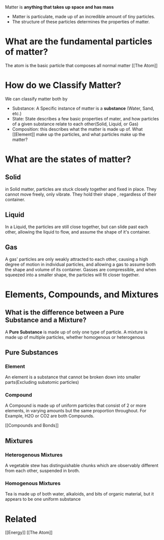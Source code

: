 Matter is **anything that takes up space and has mass**
- Matter is particulate, made up of an incredible amount of tiny particles.
- The structure of these particles determines the properties of matter.
# What are the fundamental particles of matter?
The atom is the basic particle that composes all normal matter
[[The Atom]]

# How do we Classify Matter?
We can classify matter both by
- Substance: A Specific instance of matter is a **substance** (Water, Sand, etc.)
- State: State describes a few basic properties of mater, and how particles of a given substance relate to each other(Solid, Liquid, or Gas)
- Composition: this describes what the matter is made up of. What [[Element]] make up the particles, and what particles make up the matter?
# What are the states of matter?

## Solid
in Solid matter, particles are stuck closely together and fixed in place. They cannot move freely, only vibrate. They hold their shape , regardless of their container. 

## Liquid 
In a Liquid, the particles are still close together, but can slide past each other, allowing the liquid to flow, and assume the shape of it's container.

## Gas
A gas' particles are only weakly attracted to each other, causing a high degree of motion in individual particles, and allowing a gas to assume both the shape and volume of its container. Gasses are compressible, and when squeezed into a smaller shape, the particles will fit closer together. 


# Elements, Compounds, and Mixtures

## What is the difference between a Pure Substance and a Mixture?
A **Pure Substance** is made up of only one type of particle. A mixture is made up of multiple particles, whether homogenous or heterogenous

## Pure Substances 
### Element
An element is a substance that cannot be broken down into smaller parts(Excluding subatomic particles)
### Compound
A Compound is made up of uniform particles that consist of 2 or more elements, in varying amounts but the same proportion throughout. For Example, H2O or CO2 are both Compounds. 

[[Compounds and Bonds]]

## Mixtures
### Heterogenous Mixtures
A vegetable stew has distinguishable chunks which are observably different from each other, suspended in broth.

### Homogenous Mixtures
Tea is made up of both water, alkaloids, and bits of organic material, but it appears to be one uniform substance



# Related
[[Energy]]
[[The Atom]]